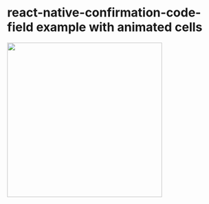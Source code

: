 # react-native-confirmation-code-field example with animated cells

<a href="https://github.com/retyui/react-native-confirmation-code-field/tree/master/examples/src/realDemo/AnimatedExample">
  <img width="360" src="https://raw.githubusercontent.com/retyui/react-native-confirmation-code-field/master/docs/img/animated.gif"/>
</a>
